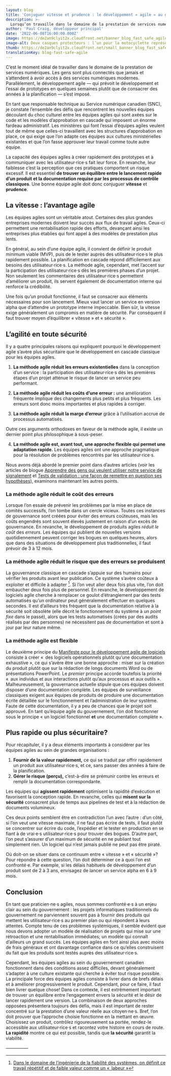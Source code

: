 ```yaml
---
layout: blog
title: 'Conjuguer vitesse et prudence : le développement « agile » au gouvernement'
description: >-
  Lorsqu’on travaille dans le domaine de la prestation de services numériques au gouvernement, il faut veiller tant à la rapidité qu’à la sécurité. Dans mon équipe agile au Service numérique canadien, le « succès » repose sur cet équilibre. C’est ce qui nous permet de lancer des produits qui répondent aux besoins des gens.
author: 'Paul Craig, développeur principal'
date: '2022-06-08T16:00:00.000Z'
image: https://de2an9clyit2x.cloudfront.net/banner_blog_fast_safe_agile_b003ff8c43.jpg
image-alt: Deux casques protecteurs : l’un pour la motocyclette représentant la vitesse, et l’autre à coque dure signifiant la prudence.
thumb: https://de2an9clyit2x.cloudfront.net/small_banner_blog_fast_safe_agile_b003ff8c43.jpg
translationKey: blog-fast-safe-agile
---
```

C’est le moment idéal de travailler dans le domaine de la prestation de services numériques. Les gens sont plus connectés que jamais et s’attendent à avoir accès à des services numériques modernes. Parallèlement, le développement agile — qui prévoit le développement et l’essai de prototypes en quelques semaines plutôt que de consacrer des années à la planification — s’est imposé. 

En tant que responsable technique au Service numérique canadien (SNC), je constate l’ensemble des défis que rencontrent les nouvelles équipes découlant du choc culturel entre les équipes agiles qui sont axées sur le code et les modèles d’approbation en cascade qui imposent un énorme fardeau administratif. Les ministères qui font l’essai d’équipes agiles veulent tout de même que celles-ci travaillent avec les structures d’approbation en place, ce qui exige que l’on adapte ces équipes aux cultures ministérielles existantes et que l’on fasse approuver leur travail comme toute autre équipe.

La capacité des équipes agiles à créer rapidement des prototypes et à communiquer avec les utilisateur·rice·s fait leur force. En revanche, leur faiblesse c’est la perception que ces pratiques comportent un risque excessif. Il est essentiel **de trouver un équilibre entre le lancement rapide d’un produit et la documentation requise par les processus de contrôle classiques**. Une bonne équipe agile doit donc conjuguer **vitesse** et **prudence**.

## La vitesse : l’avantage agile

Les équipes agiles sont un véritable atout. Certaines des plus grandes entreprises modernes doivent leur succès aux flux de travail agiles. Ceux-ci permettent une rentabilisation rapide des efforts, devançant ainsi les entreprises plus établies qui font appel à des modèles de prestation plus lents. 

En général, au sein d’une équipe agile, il convient de définir le produit minimum viable (MVP), puis de le tester auprès des utilisateur·rice·s le plus rapidement possible. La planification en cascade répond difficilement aux besoins des utilisateur·rice·s. La méthode agile, cependant, met l’accent sur la participation des utilisateur·rice·s dès les premières phases d’un projet. Non seulement les commentaires des utilisateur·rice·s permettent d’améliorer un produit, ils servent également de documentation interne qui renforce la crédibilité. 

Une fois qu’un produit fonctionne, il faut se consacrer aux éléments nécessaires pour son lancement. Mieux vaut lancer un service en version alpha que d’attendre un prototype interne impeccable. Bien sûr, la vitesse exige généralement un compromis en matière de sécurité. Par conséquent il faut trouver moyen d’équilibrer « vitesse » et « sécurité ». 

## L’agilité en toute sécurité

Il y a quatre principales raisons qui expliquent pourquoi le développement agile s’avère plus sécuritaire que le développement en cascade classique pour les équipes agiles.

1. **La méthode agile réduit les erreurs existentielles** dans la conception d’un service : la participation des utilisateur·rice·s dès les premières étapes d’un projet atténue le risque de lancer un service peu performant.

2. **La méthode agile réduit les coûts d’une erreur :** une amélioration fréquente implique des changements plus petits et plus fréquents. Les erreurs sont donc moins importantes et plus rapides à corriger.

3. **La méthode agile réduit la marge d’erreur** grâce à l’utilisation accrue de processus automatisés.

Outre ces arguments orthodoxes en faveur de la méthode agile, il existe un dernier point plus philosophique à sous-peser.

4. **La méthode agile est, avant tout, une approche flexible qui permet une adaptation rapide.** Les équipes agiles ont une approche pragmatique pour la résolution de problèmes rencontrés par les utilisateur·rice·s.

Nous avons déjà abordé le premier point dans d’autres articles (voir les articles de blogue [Apprendre des gens qui veulent utiliser notre service de signalement](https://numerique.canada.ca/2019/08/29/apprendre-des-gens-qui-veulent-utiliser-notre-service-de-signalement-mais-qui-ne-lutiliseraient-peut-%C3%AAtre-pas-maintenant/) et [Tests de validation : une façon de remettre en question ses hypothèses](https://numerique.canada.ca/2019/07/31/tests-de-validation-une-fa%C3%A7on-de-remettre-en-question-ses-hypoth%C3%A8ses/)), examinons maintenant les autres points.

### La méthode agile réduit le coût des erreurs

Lorsque l’on essaie de prévenir les problèmes par la mise en place de comités successifs, l’on tombe dans un cercle vicieux. Toutes ces instances de gouvernance sont créées pour éviter des erreurs coûteuses, mais les coûts engendrés sont souvent élevés justement en raison d’un excès de gouvernance. En revanche, le développement de produits agiles *réduit le coût* des *erreurs*.  Les équipes qui publient de nouvelles versions quotidiennement peuvent corriger les bogues en quelques heures, alors que dans des situations de développement plus traditionnelles, il faut prévoir de 3 à 12 mois. 

### La méthode agile réduit le risque que des erreurs se produisent

La gouvernance classique en cascade s’appuie sur des humains pour vérifier les produits avant leur publication. Ce système s’avère coûteux à exploiter et difficile à adapter [^1]. Si l’on veut aller deux fois plus vite, l’on doit embaucher deux fois plus de personnel. En revanche, le développement de logiciels agile cherche à remplacer ce goulot d’étranglement par des tests automatisés qu’un ordinateur peut généralement effectuer en quelques secondes. Il est d’ailleurs très fréquent que la documentation relative à la sécurité soit obsolète (elle décrit le fonctionnement du système à un *point fixe* dans le passé), alors que les tests automatisés (créés par des audits réalisés par des personnes) ne nécessitent pas de documentation et sont à jour par leur nature même. 

### La méthode agile est flexible

Le deuxième principe du [Manifeste pour le développement agile de logiciels](https://agilemanifesto.org/) consiste à créer «  des logiciels opérationnels plutôt qu’une documentation exhaustive », ce qui s’avère être une bonne approche : miser sur la création du produit plutôt que sur la rédaction de longs documents Word ou de présentations PowerPoint. Le *premier* principe accorde toutefois la priorité «  aux individus et aux interactions plutôt qu’aux processus et aux outils ». Malheureusement, la gouvernance actuelle stipule que ces équipes doivent disposer d’une documentation complète. Les équipes de surveillance classiques exigent aux équipes de produits de produire une documentation écrite détaillée sur le fonctionnement et l’administration de leur système. Faute de cette documentation, il y a peu de chances que le projet soit approuvé. En tant qu’équipe agile du gouvernement, l’on doit fonctionner sous le principe « un logiciel fonctionnel **et** une documentation complète ». 

## Plus rapide ou plus sécuritaire?

Pour récapituler, il y a deux éléments importants à considérer par les équipes agiles au sein de grandes organisations :

1. **Fournir de la valeur rapidement,** ce qui se traduit par offrir rapidement un produit aux utilisateur·rice·s, et ce, sans passer des années à faire de la planification.
2. **Gérer le risque (perçu),** c’est-à-dire se prémunir contre les erreurs et remplir la documentation correspondante.

Les équipes qui **agissent rapidement** optimisent la rapidité d’exécution et favorisent la conception rapide. En revanche, celles qui **misent sur la sécurité** consacrent plus de temps aux pipelines de test et à la rédaction de documents volumineux.

Ces deux points semblent être en contradiction l’un avec l’autre : d’un côté, si l’on veut une vitesse maximale, il ne faut pas écrire de tests, il faut plutôt se concentrer sur écrire du code, l’expédier et le tester en production en se fiant à de vrai·e·s utilisateur·rice·s pour trouver des bogues. D’autre part, l’on peut s’assurer d’un maximum de sécurité en ne publiant tout simplement rien. Un logiciel qui n’est jamais publié ne peut pas être piraté.

Où doit-on se situer dans ce continuum entre « vitesse » et « sécurité »? Pour répondre à cette question, l’on doit déterminer ce à quoi l’on est confronté·e. Par exemple, si les délais habituels de développement d’un produit sont de 2 à 3 ans, envisagez de lancer un service alpha en 6 à 9 mois. 

## Conclusion

En tant que praticien·ne·s agiles, nous sommes confronté·e·s à un enjeu clair au sein du gouvernement : les projets informatiques traditionnels du gouvernement ne parviennent souvent pas à fournir des produits qui mettent les utilisateur·rice·s au premier plan ou qui répondent à leurs attentes. Compte tenu de ces problèmes systémiques, il semble évident que nous devons adopter un modèle de réalisation de projets qui mise sur une rétroaction et une rentabilisation immédiates; un modèle qui connaît d’ailleurs un grand succès. Les équipes agiles en font ainsi plus avec moins de frais généraux et ont davantage confiance dans ce qu’elles construisent du fait que les produits sont testés auprès des utilisateur·rice·s.

Cependant, les équipes agiles au sein du gouvernement canadien fonctionnent dans des conditions assez difficiles, devant généralement s’adapter à une culture existante qui cherche à éviter tout risque possible. La principale force des équipes agiles consiste à livrer dans de brefs délais et à améliorer progressivement le produit. Cependant, pour ce faire, il faut bien livrer quelque chose! Dans ce contexte, il est extrêmement important de trouver un équilibre entre l’engagement envers la sécurité et le désir de lancer rapidement une version.
La combinaison de deux approches opposées présentera toujours des défis, mais il est important de rester concentré sur la prestation d’une valeur réelle aux citoyen·ne·s. Bref, l’on doit prouver que l’approche choisie fonctionne en la mettant en œuvre. Choisissez un produit, contrôlez rigoureusement sa portée, rendez-le accessible aux utilisateur·rice·s et racontez votre histoire en cours de route. **La rapidité** montre ce qui est possible, tandis que **la sécurité** garantit la viabilité.

—————
[^1]: [Dans le domaine de l’ingénierie de la fiabilité des systèmes, on définit ce travail répétitif et de faible valeur comme un «  labeur »](https://www.dotcom-monitor.com/blog/fr/2021/11/16/principes-sre-les-7-regles-fondamentales/)
